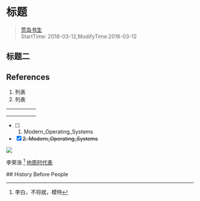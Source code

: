 # 标题
> [荒岛书生](http://www.lidaxiang.cn/)  
> StartTime: 2018-03-12,ModifyTime:2018-03-12

## 标题二

## References
1. 列表
2. 列表

|   |   |   |   |   |
|---|---|---|---|---|
|   |   |   |   |   |
|   |   |   |   |   |
|   |   |   |   |   |

<font color=#DAA520></font>

+ [ ] 1. Modern_Operating_Systems
+ [x] ~~2. Modern_Operating_Systems~~

![](http://www.lidaxiang.cn/images/scenery/onroadto-taipei101/2.jpg)


李荣浩 [^李荣浩]
[地质时代表](#History-Before-People)


[^李荣浩]:李白，不将就，模特
<span id="History-Before-People">
## History Before People
</span>
